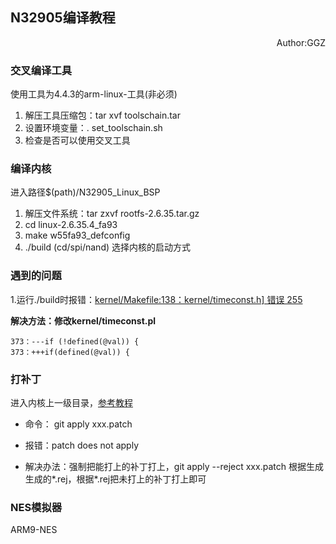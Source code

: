 ##  N32905编译教程
<p align="right">Author:GGZ</p>

### 交叉编译工具
  使用工具为4.4.3的arm-linux-工具(非必须)
  
1. 解压工具压缩包：tar xvf toolschain.tar
2. 设置环境变量：. set_toolschain.sh
3. 检查是否可以使用交叉工具

### 编译内核
  进入路径$(path)/N32905_Linux_BSP
  
1. 解压文件系统：tar zxvf rootfs-2.6.35.tar.gz
2. cd linux-2.6.35.4_fa93
3. make w55fa93_defconfig
4. ./build (cd/spi/nand) 选择内核的启动方式

### 遇到的问题
1.运行./build时报错：<u>kernel/Makefile:138：kernel/timeconst.h] 错误 255</u>

**解决方法：修改kernel/timeconst.pl**
~~~
373：---if (!defined(@val)) {
373：+++if(defined(@val)) {
~~~

### 打补丁
  进入内核上一级目录，[参考教程](https://www.cnblogs.com/hrhguanli/p/4549006.html) 

- 命令： git apply xxx.patch 

- 报错：patch does not apply

- 解决办法：强制把能打上的补丁打上，git apply --reject xxx.patch 根据生成生成的*.rej，根据*.rej把未打上的补丁打上即可

### NES模拟器
ARM9-NES
